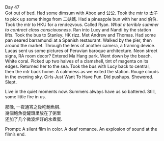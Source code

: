 Day 47  
Got out of bed. Had some dimsum with Aboo and 公公. Took the mtr to 太子 to pick up some things from 二姑媽. Had a pineapple bun with her and 伯伯. Took the mtr to HKU for a rendezvous. Called Ryan. *What a terrible summer to contract class consciousness.* Ran into Lucy and Nandi by the station lifts. Took the bus to Stanley. HK rizz. Met Andrew and Thomas. Had some pan seared barramundi at a Spanish restaurant. Walked by the pier, then around the market. Through the lens of another camera, a framing device. Lucas sent us some pictures of Peruvian baroque architecture. Neon street signs, RA room decor? Entered Ma Hang park. Went down by the beach. White coral. Picked up two halves of a clamshell, tint of magenta on its edges. Returned her to the sea. Took the bus with Lucy back to central, then the mtr back home. A calmness as we exited the station. Rouge clouds in the evening sky. Girls Just Want To Have Fun. Did pushups. Showered. Slept.

Live in the quiet moments now. Summers always have us so battered. Still, some little fire in us.

那晚, 一夜通宵之後吃鮑魚粥.  
幾個鮑魚從罐頭里放在了粥里  
还加了几个微波炉好的水煮蛋.

Prompt: A silent film in color. A deaf romance. An explosion of sound at the film’s end.
